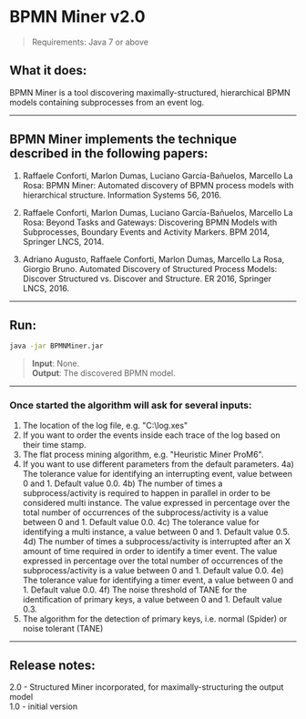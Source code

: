 # BPMN Miner v2.0

> Requirements: Java 7 or above

## What it does:

BPMN Miner is a tool discovering maximally-structured, hierarchical BPMN models containing subprocesses from an event log.

---

## BPMN Miner implements the technique described in the following papers:

1. Raffaele Conforti, Marlon Dumas, Luciano García-Bañuelos, Marcello La Rosa: BPMN Miner: Automated discovery of BPMN process models with hierarchical structure. Information Systems 56, 2016.

2. Raffaele Conforti, Marlon Dumas, Luciano García-Bañuelos, Marcello La Rosa: Beyond Tasks and Gateways: Discovering BPMN Models with Subprocesses, Boundary Events and Activity Markers. BPM 2014, Springer LNCS, 2014.

3. Adriano Augusto, Raffaele Conforti, Marlon Dumas, Marcello La Rosa, Giorgio Bruno. Automated Discovery of Structured Process Models: Discover Structured vs. Discover and Structure. ER 2016, Springer LNCS, 2016.

---

## Run:

```bash
java -jar BPMNMiner.jar
```

> **Input**: None.  
> **Output**: The discovered BPMN model.

---

### Once started the algorithm will ask for several inputs:

1.  The location of the log file, e.g. "C:\log.xes"
2.  If you want to order the events inside each trace of the log based on their time stamp.
3.  The flat process mining algorithm, e.g. "Heuristic Miner ProM6".
4.  If you want to use different parameters from the default parameters.
    4a) The tolerance value for identifying an interrupting event, value between 0 and 1. Default value 0.0.
    4b) The number of times a subprocess/activity is required to happen in parallel in order to be considered multi instance.
    The value expressed in percentage over the total number of occurrences of the subprocess/activity is a value between 0 and 1.
    Default value 0.0.
    4c) The tolerance value for identifying a multi instance, a value between 0 and 1. Default value 0.5.
    4d) The number of times a subprocess/activity is interrupted after an X amount of time required in order to identify a timer event.
    The value expressed in percentage over the total number of occurrences of the subprocess/activity is a value between 0 and 1.
    Default value 0.0.
    4e) The tolerance value for identifying a timer event, a value between 0 and 1. Default value 0.0.
    4f) The noise threshold of TANE for the identification of primary keys, a value between 0 and 1. Default value 0.3.
5.  The algorithm for the detection of primary keys, i.e. normal (Spider) or noise tolerant (TANE)

---

## Release notes:

2.0 - Structured Miner incorporated, for maximally-structuring the output model  
1.0 - initial version
